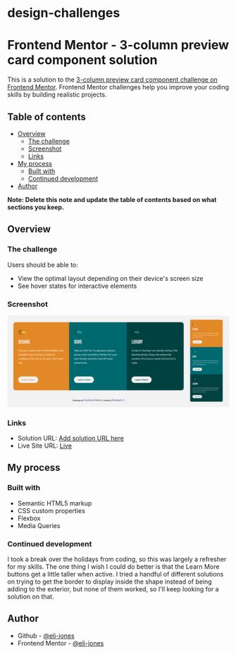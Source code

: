 # design-challenges

# Frontend Mentor - 3-column preview card component solution

This is a solution to the [3-column preview card component challenge on Frontend Mentor](https://www.frontendmentor.io/challenges/3column-preview-card-component-pH92eAR2-). Frontend Mentor challenges help you improve your coding skills by building realistic projects. 

## Table of contents

- [Overview](#overview)
  - [The challenge](#the-challenge)
  - [Screenshot](#screenshot)
  - [Links](#links)
- [My process](#my-process)
  - [Built with](#built-with)
  - [Continued development](#continued-development)
- [Author](#author)

**Note: Delete this note and update the table of contents based on what sections you keep.**

## Overview

### The challenge

Users should be able to:

- View the optimal layout depending on their device's screen size
- See hover states for interactive elements

### Screenshot

![](./full-view.png)

### Links

- Solution URL: [Add solution URL here](https://github.com/eli-jones/design-challenges)
- Live Site URL: [Live](https://eli-jones.github.io/design-challenges/)

## My process

### Built with

- Semantic HTML5 markup
- CSS custom properties
- Flexbox
- Media Queries

### Continued development

I took a break over the holidays from coding, so this was largely a refresher for my skills. The one thing I wish I could do better is that the Learn More buttons get a little taller when active. I tried a handful of different solutions on trying to get the border to display inside the shape instead of being adding to the exterior, but none of them worked, so I'll keep looking for a solution on that.

## Author

- Github - [@eli-jones](https://github.com/eli-jones)
- Frontend Mentor - [@eli-jones](https://www.frontendmentor.io/profile/eli-jones)
